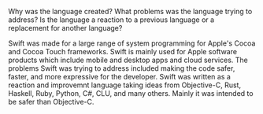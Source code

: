 Why was the language created?
What problems was the language trying to address?
Is the language a reaction to a previous language or a replacement for another language?

Swift was made for a large range of system programming for Apple's Cocoa and Cocoa Touch frameworks. Swift is mainly used for Apple software products which include mobile and desktop apps and cloud services. The problems Swift was trying to address included making the code safer, faster, and more expressive for the developer. Swift was written as a reaction and improvemnt language taking ideas from Objective-C, Rust, Haskell, Ruby, Python, C#, CLU, and many others. Mainly it was intended to be safer than Objective-C. 